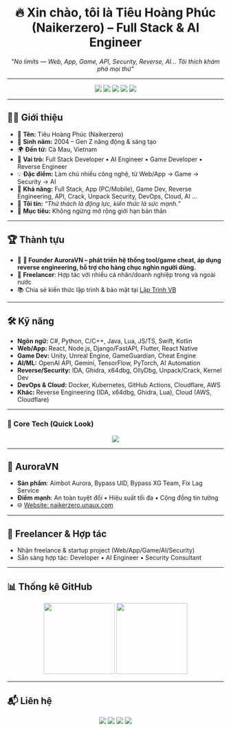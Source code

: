 <h1 align="center">🔥 Xin chào, tôi là Tiêu Hoàng Phúc (Naikerzero) – Full Stack & AI Engineer</span></h1>
<p align="center">
  <em>"No limits — Web, App, Game, API, Security, Reverse, AI... Tôi thích khám phá mọi thứ"</em>
</p>

---

<p align="center">
  <img src="https://img.shields.io/badge/Full%20Stack%20Developer-blue?style=for-the-badge&logo=github" />
  <img src="https://img.shields.io/badge/AI%20Engineer-purple?style=for-the-badge&logo=openai" />
  <img src="https://img.shields.io/badge/Reverse%20Engineer-red?style=for-the-badge&logo=linux" />
  <img src="https://img.shields.io/badge/Game%20Developer-green?style=for-the-badge&logo=unity" />
  <img src="https://img.shields.io/badge/Freelancer-orange?style=for-the-badge&logo=fiverr" />
</p>

---

## 👨‍💻 Giới thiệu
- 👤 **Tên:** Tiêu Hoàng Phúc (Naikerzero) 
- 🎂 **Sinh năm:** 2004 – Gen Z năng động & sáng tạo  
- 🌍 **Đến từ:** Cà Mau, Vietnam  
- 💼 **Vai trò:** Full Stack Developer • AI Engineer • Game Developer • Reverse Engineer  
- 💡 **Đặc điểm:** Làm chủ nhiều công nghệ, từ Web/App → Game → Security → AI  
- 🧠 **Khả năng:** Full Stack, App (PC/Mobile), Game Dev, Reverse Engineering, API, Crack, Unpack Security, DevOps, Cloud, AI …  
- 💬 **Tôi tin:** *“Thử thách là động lực, kiến thức là sức mạnh.”*  
- 🎯 **Mục tiêu:** Không ngừng mở rộng giới hạn bản thân  


---

## 🏆 Thành tựu
- 🚀 **🚀 Founder AuroraVN – phát triển hệ thống tool/game cheat, áp dụng reverse engineering, hỗ trợ cho hàng chục nghìn người dùng.**  
- 🤝 **Freelancer**: Hợp tác với nhiều cá nhân/doanh nghiệp trong và ngoài nước  
- 📚 Chia sẻ kiến thức lập trình & bảo mật tại [Lập Trình VB](https://laptrinhvb.net/bai-viet/chuyen-de-csharp/---Csharp----Bao-mat-source-code--NET-su-dung-VaultVM-Tool-/1a50e27caf790f44.html)  

---

## 🛠️ Kỹ năng
- **Ngôn ngữ:** C#, Python, C/C++, Java, Lua, JS/TS, Swift, Kotlin  
- **Web/App:** React, Node.js, Django/FastAPI, Flutter, React Native  
- **Game Dev:** Unity, Unreal Engine, GameGuardian, Cheat Engine  
- **AI/ML:** OpenAI API, Gemini, TensorFlow, PyTorch, AI Automation  
- **Reverse/Security:** IDA, Ghidra, x64dbg, OllyDbg, Unpack/Crack, Kernel Dev  
- **DevOps & Cloud:** Docker, Kubernetes, GitHub Actions, Cloudflare, AWS
- **Khác:** Reverse Engineering (IDA, x64dbg, Ghidra, Lua), Cloud (AWS, Cloudflare)  
---

### 📌 Core Tech (Quick Look)
<p align="center">
  <img src="https://skillicons.dev/icons?i=python,cs,cpp,java,js,ts,lua,html,css,react,nodejs,flutter,swift,kotlin,unity,unreal,linux,docker,kubernetes,git,github,tensorflow,pytorch" />
</p>

---

## 🚀 AuroraVN
- **Sản phẩm**: Aimbot Aurora, Bypass UID, Bypass XG Team, Fix Lag Service  
- **Điểm mạnh**: An toàn tuyệt đối • Hiệu suất tối đa • Cộng đồng tin tưởng  
- 🌐 [Website: naikerzero.unaux.com](https://naikerzero.unaux.com)  

---

## 🤝 Freelancer & Hợp tác
- Nhận freelance & startup project (Web/App/Game/AI/Security)  
- Sẵn sàng hợp tác: Developer • AI Engineer • Security Consultant

---

## 📊 Thống kê GitHub
<p align="center">
  <img src="https://github-readme-stats.vercel.app/api?username=Hoangphuc187&show_icons=true&theme=tokyonight" height="165"/>
  <img src="https://github-readme-stats.vercel.app/api/top-langs/?username=ZermangoLove&layout=compact&theme=tokyonight" height="165"/>
</p>


---

## 📬 Liên hệ
<p align="center">
  <a href="mailto:tieuhoangphuckk@gmail.com"><img src="https://img.shields.io/badge/Gmail-Hoangphuc187-red?style=for-the-badge&logo=gmail"></a>
  <a href="https://www.facebook.com/Phucnepla"><img src="https://img.shields.io/badge/Facebook-Phucnepla-blue?style=for-the-badge&logo=facebook"></a>
  <a href="https://github.com/Hoangphuc187"><img src="https://img.shields.io/badge/GitHub-Naikerzero-black?style=for-the-badge&logo=github"></a>
  <a href="https://zalo.me/0398249541"><img src="https://img.shields.io/badge/Zalo-0398249541-lightblue?style=for-the-badge&logo=messenger"></a>
</p>
